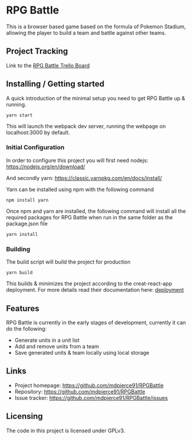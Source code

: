 <!-- ![Logo of the project](https://raw.githubusercontent.com/jehna/readme-best-practices/master/sample-logo.png) -->

# RPG Battle

This is a browser based game based on the formula of Pokemon Stadium, allowing the player to build a team and battle against other teams.

## Project Tracking

Link to the [RPG Battle Trello Board](https://trello.com/b/XkWAmva3/rpg-battle-platform)

## Installing / Getting started

A quick introduction of the minimal setup you need to get RPG Battle up &
running.

```shell
yarn start
```

This will launch the webpack dev server, running the webpage on localhost:3000 by default.

### Initial Configuration

In order to configure this project you will first need nodejs: https://nodejs.org/en/download/

And secondly yarn: https://classic.yarnpkg.com/en/docs/install/

Yarn can be installed using npm with the following command

```shell
npm install yarn
```

Once npm and yarn are installed, the following command will install all the required packages for RPG Battle when run in the same folder as the package.json file

```shell
yarn install
```

<!-- 
## Developing

Here's a brief intro about what a developer must do in order to start developing
the project further:

```shell
git clone https://github.com/your/awesome-project.git
cd awesome-project/
packagemanager install
```

And state what happens step-by-step. -->

### Building

The build script will build the project for production

```shell
yarn build
```

This builds & minimizes the project according to the creat-react-app deployment.
For more details read their documentation here: [deployment](https://facebook.github.io/create-react-app/docs/deployment)

## Features

RPG Battle is currently in the early stages of development, currently it can do the following:
* Generate units in a unit list
* Add and remove units from a team
* Save generated units & team locally using local storage

<!-- ## Contributing

When you publish something open source, one of the greatest motivations is that
anyone can just jump in and start contributing to your project.

These paragraphs are meant to welcome those kind souls to feel that they are
needed. You should state something like:

"If you'd like to contribute, please fork the repository and use a feature
branch. Pull requests are warmly welcome."

If there's anything else the developer needs to know (e.g. the code style
guide), you should link it here. If there's a lot of things to take into
consideration, it is common to separate this section to its own file called
`CONTRIBUTING.md` (or similar). If so, you should say that it exists here. -->

## Links

- Project homepage: https://github.com/mdpierce91/RPGBattle
- Repository: https://github.com/mdpierce91/RPGBattle
- Issue tracker: https://github.com/mdpierce91/RPGBattle/issues

## Licensing

The code in this project is licensed under GPLv3.